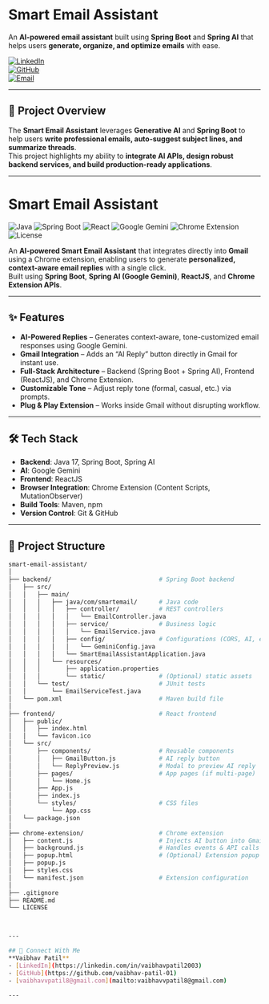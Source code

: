 # Smart Email Assistant  

An **AI-powered email assistant** built using **Spring Boot** and **Spring AI** that helps users **generate, organize, and optimize emails** with ease.  

[![LinkedIn](https://img.shields.io/badge/LinkedIn-Profile-blue)](https://linkedin.com/in/vaibhavpatil2003)  
[![GitHub](https://img.shields.io/badge/GitHub-Profile-black)](https://github.com/vaibhav-patil-01)  
[![Email](https://img.shields.io/badge/Email-vaibhavvpatil8%40gmail.com-red)](mailto:vaibhavvpatil8@gmail.com)  

---

## 🚀 Project Overview  
The **Smart Email Assistant** leverages **Generative AI** and **Spring Boot** to help users **write professional emails, auto-suggest subject lines, and summarize threads**.  
This project highlights my ability to **integrate AI APIs, design robust backend services, and build production-ready applications**.

---

# Smart Email Assistant  
![Java](https://img.shields.io/badge/Java-17-blue) 
![Spring Boot](https://img.shields.io/badge/Spring%20Boot-3.0-green)
![React](https://img.shields.io/badge/React-18-blue)
![Google Gemini](https://img.shields.io/badge/AI-Google%20Gemini-orange)
![Chrome Extension](https://img.shields.io/badge/Chrome-Extension-yellow)
![License](https://img.shields.io/badge/License-MIT-lightgrey)

An **AI-powered Smart Email Assistant** that integrates directly into **Gmail** using a Chrome extension, enabling users to generate **personalized, context-aware email replies** with a single click.  
Built using **Spring Boot**, **Spring AI (Google Gemini)**, **ReactJS**, and **Chrome Extension APIs**.

---

## ✨ Features
- **AI-Powered Replies** – Generates context-aware, tone-customized email responses using Google Gemini.  
- **Gmail Integration** – Adds an “AI Reply” button directly in Gmail for instant use.  
- **Full-Stack Architecture** – Backend (Spring Boot + Spring AI), Frontend (ReactJS), and Chrome Extension.  
- **Customizable Tone** – Adjust reply tone (formal, casual, etc.) via prompts.  
- **Plug & Play Extension** – Works inside Gmail without disrupting workflow.  

---

## 🛠️ Tech Stack
- **Backend**: Java 17, Spring Boot, Spring AI  
- **AI**: Google Gemini  
- **Frontend**: ReactJS  
- **Browser Integration**: Chrome Extension (Content Scripts, MutationObserver)  
- **Build Tools**: Maven, npm  
- **Version Control**: Git & GitHub  

---

## 📂 Project Structure

```bash
smart-email-assistant/
│
├── backend/                              # Spring Boot backend
│   ├── src/
│   │   ├── main/
│   │   │   ├── java/com/smartemail/      # Java code
│   │   │   │   ├── controller/           # REST controllers
│   │   │   │   │   └── EmailController.java
│   │   │   │   ├── service/              # Business logic
│   │   │   │   │   └── EmailService.java
│   │   │   │   ├── config/               # Configurations (CORS, AI, etc.)
│   │   │   │   │   └── GeminiConfig.java
│   │   │   │   └── SmartEmailAssistantApplication.java
│   │   │   └── resources/
│   │   │       ├── application.properties
│   │   │       └── static/               # (Optional) static assets
│   │   └── test/                         # JUnit tests
│   │       └── EmailServiceTest.java
│   └── pom.xml                           # Maven build file
│
├── frontend/                             # React frontend
│   ├── public/
│   │   ├── index.html
│   │   └── favicon.ico
│   └── src/
│       ├── components/                   # Reusable components
│       │   ├── GmailButton.js            # AI reply button
│       │   └── ReplyPreview.js           # Modal to preview AI reply
│       ├── pages/                        # App pages (if multi-page)
│       │   └── Home.js
│       ├── App.js
│       ├── index.js
│       └── styles/                       # CSS files
│           └── App.css
│   └── package.json
│
├── chrome-extension/                     # Chrome extension
│   ├── content.js                        # Injects AI button into Gmail
│   ├── background.js                     # Handles events & API calls
│   ├── popup.html                        # (Optional) Extension popup UI
│   ├── popup.js
│   ├── styles.css
│   └── manifest.json                     # Extension configuration
│
├── .gitignore
├── README.md
└── LICENSE



---

## 🔗 Connect With Me  
**Vaibhav Patil**  
- [LinkedIn](https://linkedin.com/in/vaibhavpatil2003)  
- [GitHub](https://github.com/vaibhav-patil-01)  
- [vaibhavvpatil8@gmail.com](mailto:vaibhavvpatil8@gmail.com)  

---
